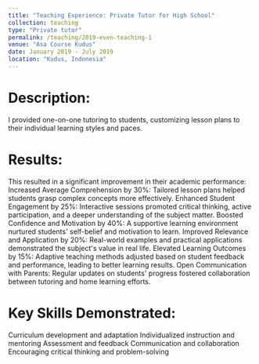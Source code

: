 ```yaml
---
title: "Teaching Experience: Private Tutor for High School"
collection: teaching
type: "Private tutor"
permalink: /teaching/2019-even-teaching-1
venue: "Asa Course Kudus"
date: January 2019 - July 2019
location: "Kudus, Indonesia"
---
```


Description:
======
I provided one-on-one tutoring to students, customizing lesson plans to their individual learning styles and paces.

Results:
======
This resulted in a significant improvement in their academic performance:
Increased Average Comprehension by 30%: Tailored lesson plans helped students grasp complex concepts more effectively.
Enhanced Student Engagement by 25%: Interactive sessions promoted critical thinking, active participation, and a deeper understanding of the subject matter.
Boosted Confidence and Motivation by 40%: A supportive learning environment nurtured students' self-belief and motivation to learn.
Improved Relevance and Application by 20%: Real-world examples and practical applications demonstrated the subject's value in real life.
Elevated Learning Outcomes by 15%: Adaptive teaching methods adjusted based on student feedback and performance, leading to better learning results.
Open Communication with Parents: Regular updates on students' progress fostered collaboration between tutoring and home learning efforts.

Key Skills Demonstrated:
======
Curriculum development and adaptation
Individualized instruction and mentoring
Assessment and feedback
Communication and collaboration
Encouraging critical thinking and problem-solving
